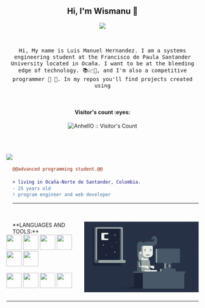 <h2 align="center"> Hi, I'm Wismanu 👋 <br/> </h2> 

<p align="center"><img width=50% src="https://wompampsupport.azureedge.net/fetchimage?siteId=7575&v=2&jpgQuality=100&width=700&url=https%3A%2F%2Fi.kym-cdn.com%2Fentries%2Ficons%2Ffacebook%2F000%2F021%2F807%2Fig9OoyenpxqdCQyABmOQBZDI0duHk2QZZmWg2Hxd4ro.jpg"></p>
<br/>
<p align="center"> <samp>Hi, My name is Luis Manuel Hernandez. I am a systems engineering student at the Francisco de Paula Santander University located in Ocaña. I want to be at the bleeding edge of technology. 📚📈🔬, and I'm also a competitive programmer 🤩 🎈. In my repos you'll find projects created using 
  
<br/>
<br/>
<br/>
<h4 align="center">Visitor's count :eyes:</h4>

<p align="center"><img src="https://profile-counter.glitch.me/{Wismanu}/count.svg" alt="AnhellO :: Visitor's Count" /></p>
<br/>
<br/>
<br/>

<img align="left" right="" height="200" src="https://media.giphy.com/media/ao9DUiTKH60XS/giphy.gif"/>

```diff

@@advanced programming student.@@

+ living in Ocaña-Norte de Santander, Colombia.
- 25 years old
! program engineer and web developer

```
------


<br/>
<br/>
<img alt="Night Coding" src="https://raw.githubusercontent.com/AVS1508/AVS1508/master/assets/Night-Coding.gif" align="right"/>
**LANGUAGES AND TOOLS:**  
<br/>
<code><img height="40" width="40" src="https://github.com/user-attachments/assets/eb116776-f492-4d3f-a8ef-e64dc1eba2b6"></code>
<code><img height="40" width="40" src="https://github.com/user-attachments/assets/9ab33ae3-2923-4d50-8e7a-bfb4ea56c87c"></code>
<code><img height="40" width="40" src="https://github.com/user-attachments/assets/f15130fc-b326-43ba-98bf-9c24f211196e"></code>
<code><img height="40" width="40" src="https://github.com/user-attachments/assets/d4fa0361-0f63-4f4d-a4ef-7fe4a3ece3e2"></code>
<code><img height="40" width="40" src="https://github.com/user-attachments/assets/23e537ff-a44b-4c61-9d67-8f12e62b51d7"></code>
<code><img height="40" width="40" src="https://github.com/user-attachments/assets/be6603ba-ab45-4501-ba8e-a79984d00f2b"></code>

<code><img height="40" width="40" src="https://upload.wikimedia.org/wikipedia/commons/thumb/3/3f/Git_icon.svg/1024px-Git_icon.svg.png"></code>
<code><img height="40" width="40" src="https://github.com/user-attachments/assets/2f33c052-da0a-4864-9777-aad1cfe4ec04"></code>
<code><img height="40" width="40" src="https://github.com/user-attachments/assets/c082107b-2005-4a42-94a5-6772844dfc84"></code>
<code><img height="40" width="40" src="https://github.com/user-attachments/assets/b85a7a23-750e-4a7c-807b-a907e3a6b0b8"></code>
<br/>
<br/>

------
